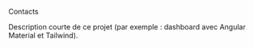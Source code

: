 Contacts

Description courte de ce projet (par exemple : dashboard avec Angular Material et Tailwind).
